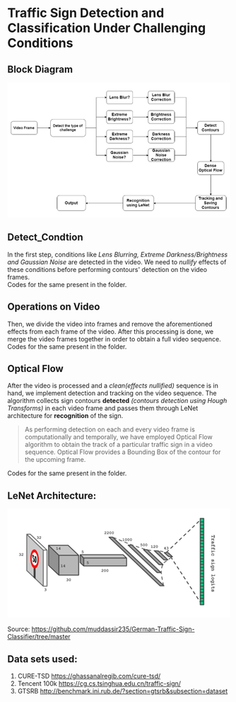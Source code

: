 # Traffic Sign Detection and Classification Under Challenging Conditions

## Block Diagram
![alt text](https://github.com/himol7/Traffic-Sign-Detection-and-Classification-Under-Challenging-Conditions/blob/master/images/blockdiagram.PNG)

## Detect_Condtion  
In the first step, conditions like *Lens Blurring, Extreme Darkness/Brightness and Gaussian Noise* are detected in the video. We need to *nullify* effects of these conditions before performing contours' detection on the video frames. <br/>
Codes for the same present in the folder.

## Operations on Video
Then, we divide the video into frames and remove the aforementioned effects from each frame of the video. After this processing is done, we merge the video frames together in order to obtain a full video sequence. <br/>
Codes for the same present in the folder.

## Optical Flow
After the video is processed and a *clean(effects nullified)* sequence is in hand, we implement detection and tracking on the video sequence. The algorithm collects sign contours **detected** *(contours detection using Hough Transforms)* in each video frame and passes them through LeNet architecture for **recognition** of the sign. <br/>
>As performing detection on each and every video frame is computationally and temporally, we have employed Optical Flow algorithm to obtain the track of a particular traffic sign in a video sequence. Optical Flow provides a Bounding Box of the contour for the upcoming frame.<br/>

Codes for the same present in the folder.

## LeNet Architecture:
![alt text](https://github.com/himol7/Traffic-Sign-Detection-and-Classification-Under-Challenging-Conditions/blob/master/images/LeNet.png)

Source: https://github.com/muddassir235/German-Traffic-Sign-Classifier/tree/master

## Data sets used:
1. CURE-TSD https://ghassanalregib.com/cure-tsd/
2. Tencent 100k https://cg.cs.tsinghua.edu.cn/traffic-sign/
3. GTSRB  http://benchmark.ini.rub.de/?section=gtsrb&subsection=dataset
